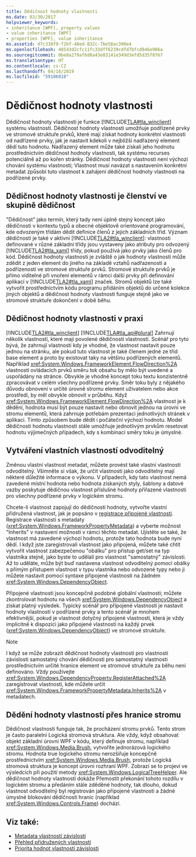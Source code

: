 ```yaml
---
title: Dědičnost hodnoty vlastnosti
ms.date: 03/30/2017
helpviewer_keywords:
- inheritance [WPF], property values
- value inheritance [WPF]
- properties [WPF], value inheritance
ms.assetid: d7c338f9-f2bf-48ed-832c-7be58ac390e4
ms.openlocfilehash: 48543d2cfc11fc33dff6239cdfd7bfcd946e986a
ms.sourcegitcommit: 0be8a279af6d8a43e03141e349d3efd5d35f8767
ms.translationtype: HT
ms.contentlocale: cs-CZ
ms.lasthandoff: 04/18/2019
ms.locfileid: "59186818"
---
```

# <a name="property-value-inheritance"></a>Dědičnost hodnoty vlastnosti
Dědičnost hodnoty vlastnosti je funkce [!INCLUDE[TLA#tla_winclient](../../../../includes/tlasharptla-winclient-md.md)] systému vlastností. Dědičnost hodnoty vlastnosti umožňuje podřízené prvky ve stromové struktuře prvků, které mají získat hodnoty konkrétní vlastnosti od nadřízené prvky, jak je nastavit kdekoli v nejbližší nadřazený element dědí tuto hodnotu. Nadřazený element může také získali jeho hodnotu prostřednictvím dědičnost hodnoty vlastnosti, tak systému recurses potenciálně až po kořen stránky. Dědičnost hodnoty vlastnosti není výchozí chování systému vlastnosti; Vlastnost musí navázat s nastavením konkrétní metadat způsobí tuto vlastnost k zahájení dědičnost hodnoty vlastnosti na podřízené prvky.  

<a name="Property_Value_Inheritance_is_Containment_Inheritance"></a>   
## <a name="property-value-inheritance-is-containment-inheritance"></a>Dědičnost hodnoty vlastnosti je členství ve skupině dědičnost  
 "Dědičnost" jako termín, který tady není úplně stejný koncept jako dědičnosti v kontextu typů a obecné objektově orientované programování, kde odvozeným třídám dědit definice členů z jejich základních tříd. Význam dědičnosti je také v aktivní [!INCLUDE[TLA2#tla_winclient](../../../../includes/tla2sharptla-winclient-md.md)]: vlastnosti definované v různé základní třídy jsou vystaveny jako atributy pro odvozený [!INCLUDE[TLA2#tla_xaml](../../../../includes/tla2sharptla-xaml-md.md)] třídy, pokud používá jako prvky jako členů pro kód. Dědičnost hodnoty vlastnosti je zvláště o jak hodnoty vlastností může zdědit z jeden element do jiného na základě vztahů nadřazenosti a podřízenosti ve stromové struktuře prvků. Stromové struktuře prvků je přímo viditelné při vnoření elementů v rámci další prvky při definování aplikací v [!INCLUDE[TLA2#tla_xaml](../../../../includes/tla2sharptla-xaml-md.md)] značek. Stromů objektů lze také vytvořit prostřednictvím kódu programu přidáním objektů do určené kolekce jiných objektů a dědičnost hodnoty vlastnosti funguje stejně jako ve stromové struktuře dokončení v době běhu.  
  
<a name="Practical_Applications_of_Property_Value_Inheritance"></a>   
## <a name="practical-applications-of-property-value-inheritance"></a>Dědičnost hodnoty vlastnosti v praxi  
 [!INCLUDE[TLA2#tla_winclient](../../../../includes/tla2sharptla-winclient-md.md)] [!INCLUDE[TLA#tla_api#plural](../../../../includes/tlasharptla-apisharpplural-md.md)] Zahrnují několik vlastností, které mají povolené dědičnosti vlastností. Scénář pro tyto bývá, že zahrnují vlastnosti kdy je vhodné, že vlastnost nastavit pouze jednou na stránku, ale pokud tuto vlastnost je také členem jedné ze tříd base element a proto by existovat taky na většinu podřízených elementů. Například <xref:System.Windows.FrameworkElement.FlowDirection%2A> vlastností ovládacích prvků směru tok obsahu by mělo být uvedené a uspořádány na stránce. Obvykle je vhodné koncept toku textu konzistentně zpracovávat v celém všechny podřízené prvky. Směr toku byly z nějakého důvodu obnovení v určité úrovně stromu element uživatelem nebo akce prostředí, by měl obvykle obnovit v průběhu. Když <xref:System.Windows.FrameworkElement.FlowDirection%2A> vlastnost je k dědění, hodnota musí být pouze nastavit nebo obnovit jednou na úrovni ve stromu elementů, která zahrnuje potřebám prezentaci jednotlivých stránek v aplikaci. Tímto způsobem bude dědit i počáteční výchozí hodnotu. Model dědičnosti hodnotu vlastnosti stále umožňuje jednotlivým prvkům resetovat hodnotu výjimečných případech, kdy s kombinaci směry toku je úmyslné.  
  
<a name="Making_a_Custom_Property_Inheritable"></a>   
## <a name="making-a-custom-property-inheritable"></a>Vytváření vlastních vlastností odvoditelný  
 Změnou vlastní vlastnost metadat, můžete provést také vlastní vlastnosti odvoditelný. Všimněte si však, že určit vlastnosti jako odvoditelný mají některé důležité informace o výkonu. V případech, kdy tato vlastnost nemá zavedené místní hodnota nebo hodnota získaných styly, šablony a datové vazby poskytuje dědičnou vlastnost příslušné hodnoty přiřazené vlastnosti pro všechny podřízené prvky v logickém stromu.  
  
 Chcete-li vlastnost zapojují do dědičnosti hodnoty, vytvořte vlastní přidružená vlastnost, jak je popsáno v [registrace připojené vlastnosti](how-to-register-an-attached-property.md). Registrace vlastnosti s metadaty (<xref:System.Windows.FrameworkPropertyMetadata>) a vyberte možnost "Inherits" v nastavení možnosti v rámci těchto metadat. Ujistěte se také, že vlastnost má zavedené výchozí hodnotu, protože tato hodnota bude nyní dědí. I když jste zaregistrovali vlastnost jako připojená, můžete také chtít vytvořit vlastnost zabezpečenou "obálku" pro přístup get/set na typ vlastníka stejně, jako byste to udělali pro vlastnost "samostatný" závislosti. Až to uděláte, může být buď nastavena vlastnost odvoditelný pomocí obálky s přímým přístupem vlastnost v typu vlastníka nebo odvozené typy nebo ji můžete nastavit pomocí syntaxe připojené vlastnosti na žádném <xref:System.Windows.DependencyObject>.  
  
 Připojené vlastnosti jsou koncepčně podobné globální vlastnosti; můžete zkontrolovat hodnotu na všech <xref:System.Windows.DependencyObject> a získat platný výsledek. Typický scénář pro připojené vlastnosti je nastavit hodnoty vlastností v podřízené prvky a tento scénář je mnohem efektivnější, pokud je vlastnost dotyčný připojené vlastnosti, která je vždy implicitně k dispozici jako připojené vlastnosti na každý prvek (<xref:System.Windows.DependencyObject>) ve stromové struktuře.  
  
> [!NOTE]
>  I když se může zobrazit dědičnost hodnoty vlastnosti pro vlastnosti závislosti samostatný chování dědičnosti pro samostatný vlastnosti prostřednictvím určité hranice element ve stromové struktuře za běhu není definováno. Vždy používejte <xref:System.Windows.DependencyProperty.RegisterAttached%2A> zaregistrovat vlastnosti, kde můžete určit <xref:System.Windows.FrameworkPropertyMetadata.Inherits%2A> v metadatech.  
  
<a name="InheritanceContext"></a>   
## <a name="inheriting-property-values-across-tree-boundaries"></a>Dědění hodnoty vlastností přes hranice stromu  
 Dědičnost vlastnosti funguje tak, že procházení stromu prvků. Tento strom je často paralelní Logická stromová struktura. Ale vždy, když obsahovat objekt základní úrovni WPF v kódu, který definuje stromu, například <xref:System.Windows.Media.Brush>, vytvoříte jednorázová logického stromu. Hodnota true logického stromu nerozšiřuje koncepčně prostřednictvím <xref:System.Windows.Media.Brush>, protože Logická stromová struktura je koncept úrovni rozhraní WPF. Zobrazí se to projeví ve výsledcích při použití metody <xref:System.Windows.LogicalTreeHelper>. Ale dědičnost hodnoty vlastnosti dokáže Přemostit překonání tohoto rozdílu v logickém stromu a předáním stále zděděné hodnoty, tak dlouho, dokud vlastnost odvoditelný byl registrován jako připojené vlastnosti a žádné úmyslné blokování dědičnosti hranic (například <xref:System.Windows.Controls.Frame>) dochází.  
  
## <a name="see-also"></a>Viz také:

- [Metadata vlastností závislosti](dependency-property-metadata.md)
- [Přehled přidružených vlastností](attached-properties-overview.md)
- [Priorita hodnot vlastností závislosti](dependency-property-value-precedence.md)
